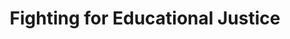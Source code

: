 --- 
layout: document
draft: false
title: Fighting for Educational Justice
imageFeatured: viva-harlem-u.jpg
imageFeaturedAlt: College students, most appearing to be white, hold signs at a rally outdoors with trees behind them. One student has a loudspeaker. The largest banner reads, "Support the Five Demands - Viva Harlem U."
docLink: https://docs.google.com/document/d/e/2PACX-1vQS38XAjkyoIKIwDB1EyrpR1Dfg235MlvxkP3t8jdD6O1O7_cWt-D_iTS9wgHXc8dgf0WFPxt9_mGI8/pub
docEmbed: <iframe src="https://docs.google.com/document/d/e/2PACX-1vQS38XAjkyoIKIwDB1EyrpR1Dfg235MlvxkP3t8jdD6O1O7_cWt-D_iTS9wgHXc8dgf0WFPxt9_mGI8/pub?embedded=true" width="100%" height="1200px"></iframe>
--- 